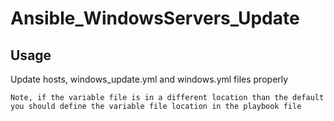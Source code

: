 # Ansible_WindowsServers_Update

## Usage

Update hosts, windows_update.yml and windows.yml files properly

``
Note, if the variable file is in a different location than the default you should define the variable file location in the playbook file
``
